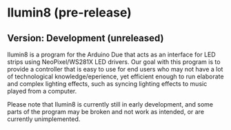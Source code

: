 
Ilumin8 (pre-release)
=====================

Version: Development (unreleased)
---------------------------------

Ilumin8 is a program for the Arduino Due that acts as an interface for LED strips using NeoPixel/WS281X LED drivers. Our goal with this program is to provide a controller that is easy to use for end users who may not have a lot of technological knowledge/eperience, yet efficient enough to run elaborate and complex lighting effects, such as syncing lighting effects to music played from a computer. 

Please note that Ilumin8 is currently still in early development, and some parts of the program may be broken and not work as intended, or are currently unimplemented.

